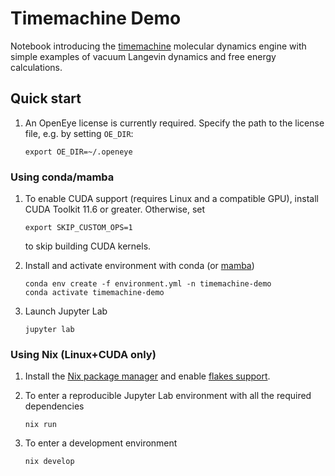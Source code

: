 # Timemachine Demo

Notebook introducing the
[timemachine](https://github.com/proteneer/timemachine) molecular
dynamics engine with simple examples of vacuum Langevin dynamics and
free energy calculations.

## Quick start

1. An OpenEye license is currently required. Specify the path to the
   license file, e.g. by setting `OE_DIR`:

   ```console
   export OE_DIR=~/.openeye
   ```

### Using conda/mamba

1. To enable CUDA support (requires Linux and a compatible GPU),
   install CUDA Toolkit 11.6 or greater. Otherwise, set

   ```
   export SKIP_CUSTOM_OPS=1
   ```

    to skip building CUDA kernels.

1. Install and activate environment with conda (or [mamba](https://github.com/mamba-org/mamba))

   ```console
   conda env create -f environment.yml -n timemachine-demo
   conda activate timemachine-demo
   ```

1. Launch Jupyter Lab

   ```console
   jupyter lab
   ```

### Using Nix (Linux+CUDA only)

1. Install the [Nix package manager](https://nixos.org/download.html)
   and enable [flakes support](https://nixos.wiki/wiki/Flakes).

1. To enter a reproducible Jupyter Lab environment with all the required dependencies

    ```
    nix run
    ```

1. To enter a development environment

    ```
    nix develop
    ```
